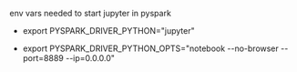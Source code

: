 env vars needed to start jupyter in pyspark

* export PYSPARK_DRIVER_PYTHON="jupyter" 

* export PYSPARK_DRIVER_PYTHON_OPTS="notebook --no-browser --port=8889 --ip=0.0.0.0" 

